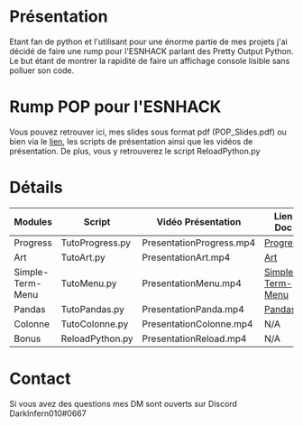 # Présentation

Etant fan de python et l'utilisant pour une énorme partie de mes projets j'ai décidé de faire une rump pour l'ESNHACK parlant des Pretty Output Python.
Le but étant de montrer la rapidité de faire un affichage console lisible sans polluer son code.

# Rump POP pour l'ESNHACK

Vous pouvez retrouver ici, mes slides sous format pdf (POP_Slides.pdf) ou bien via le [lien]([https://www.google.com](https://www.canva.com/design/DAFKDTH0Ppw/Brd1xRxcRd22cIsclyB40g/view?utm_content=DAFKDTH0Ppw&utm_campaign=designshare&utm_medium=link2&utm_source=sharebutton)), les scripts de présentation ainsi que les vidéos de présentation.
De plus, vous y retrouverez le script ReloadPython.py

# Détails
| Modules          | Script           | Vidéo Présentation       | Lien Doc                                                       |
| ---------------- | ---------------- | ------------------------ | -------------------------------------------------------------- |
| Progress         | TutoProgress.py  | PresentationProgress.mp4 | [Progress](https://pypi.org/project/progress/)                 |
| Art              | TutoArt.py       | PresentationArt.mp4      | [Art](https://pypi.org/project/art/)                           |
| Simple-Term-Menu | TutoMenu.py      | PresentationMenu.mp4     | [Simple-Term-Menu](https://pypi.org/project/simple-term-menu/) |
| Pandas           | TutoPandas.py    | PresentationPanda.mp4    | [Pandas](https://pandas.pydata.org/docs/index.html)            |
| Colonne          | TutoColonne.py   | PresentationColonne.mp4  | N/A                                                            |
| Bonus            | ReloadPython.py  | PresentationReload.mp4   | N/A                                                            |

# Contact

Si vous avez des questions mes DM sont ouverts sur Discord DarkInfern010#0667
